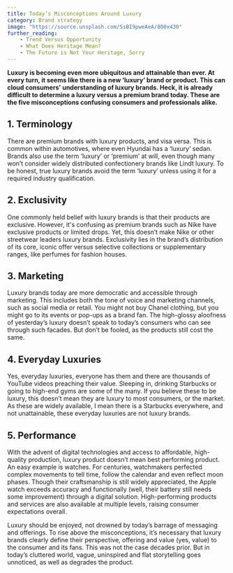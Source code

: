 ```yaml
---
title: Today’s Misconceptions Around Luxury
category: Brand strategy
image: "https://source.unsplash.com/SsBI9pweAeA/800x430"
further_reading:
    - Trend Versus Opportunity
    - What Does Heritage Mean?
    - The Future is Not Your Heritage, Sorry
---
```


**Luxury is becoming even more ubiquitous and attainable than ever. At every turn, it seems like there is a new ‘luxury’ brand or product. This can cloud consumers' understanding of luxury brands. Heck, it is already difficult to determine a luxury versus a premium brand today. These are the five misconceptions confusing consumers and professionals alike.** 

## 1. Terminology

There are premium brands with luxury products, and visa versa. This is common within automotives, where even Hyundai has a ‘luxury’ sedan. Brands also use the term ‘luxury’ or ‘premium’ at will, even though many won’t consider widely distributed confectionery brands like Lindt luxury. To be honest, true luxury brands avoid the term ‘luxury’ unless using it for a required industry qualification.

## 2. Exclusivity

One commonly held belief with luxury brands is that their products are exclusive. However, it's confusing as premium brands such as Nike have exclusive products or limited drops. Yet, this doesn’t make Nike or other streetwear leaders luxury brands. Exclusivity lies in the brand’s distribution of its core, iconic offer versus selective collections or supplementary ranges, like perfumes for fashion houses.

## 3. Marketing

Luxury brands today are more democratic and accessible through marketing. This includes both the tone of voice and marketing channels, such as social media or retail. You might not buy Chanel clothing, but you might go to its events or pop-ups as a brand fan. The high-glossy aloofness of yesterday’s luxury doesn’t speak to today’s consumers who can see through such facades. But don’t be fooled, as the products still cost the same.

## 4. Everyday Luxuries

Yes, everyday luxuries, everyone has them and there are thousands of YouTube videos preaching their value. Sleeping in, drinking Starbucks or going to high-end gyms are some of the many. If you believe these to be luxury, this doesn’t mean they are luxury to most consumers, or the market. As these are widely available, I mean there is a Starbucks everywhere, and not unattainable, these everyday luxuries are not luxury brands.

## 5. Performance

With the advent of digital technologies and access to affordable, high-quality production, luxury product doesn’t mean best performing product. An easy example is watches. For centuries, watchmakers perfected complex movements to tell time, follow the calendar and even reflect moon phases. Though their craftsmanship is still widely appreciated, the Apple watch exceeds accuracy and functionally (well, their battery still needs some improvement) through a digital solution. High-performing products and services are also available at multiple levels, raising consumer expectations overall.

Luxury should be enjoyed, not drowned by today’s barrage of messaging and offerings. To rise above the misconceptions, it’s necessary that luxury brands clearly define their perspective, offering and value (yes, value) to the consumer and its fans. This was not the case decades prior. But in today’s cluttered world, vague, uninspired and flat storytelling goes unnoticed, as well as degrades the product.